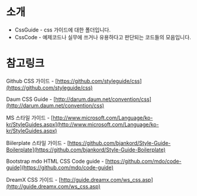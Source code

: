 # 소개

- CssGuide - css 가이드에 대한 폴더입니다.
- CssCode - 예제코드나 실무에 쓰거나 유용하다고 판단되는 코드들의 모음입니다.






# 참고링크

Github CSS 가이드 - [https://github.com/styleguide/css](https://github.com/styleguide/css)

Daum CSS Guide - [http://darum.daum.net/convention/css](http://darum.daum.net/convention/css)

MS 스타일 가이드 - [http://www.microsoft.com/Language/ko-kr/StyleGuides.aspx](http://www.microsoft.com/Language/ko-kr/StyleGuides.aspx)

Biilerplate 스타일 가이드 - [https://github.com/bjankord/Style-Guide-Boilerplate](https://github.com/bjankord/Style-Guide-Boilerplate)

Bootstrap mdo HTML CSS Code guide - [https://github.com/mdo/code-guide](https://github.com/mdo/code-guide)

DreamX CSS 가이드 - [http://guide.dreamx.com/ws_css.asp](http://guide.dreamx.com/ws_css.asp)

